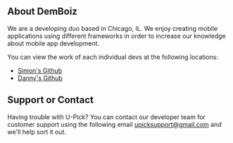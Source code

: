 ## About DemBoiz

We are a developing duo based in Chicago, IL. We enjoy creating mobile applications using different frameworks in order to increase our knowledge about mobile app development. 

You can view the work of each individual devs at the following locations: 
- [Simon's Github](https://github.com/sacost6)
- [Danny's Github](https://github.com/dbelmo2) 

## Support or Contact
Having trouble with U-Pick? You can contact our developer team for customer support using the following email upicksupport@gmail.com and we'll help sort it out. 



